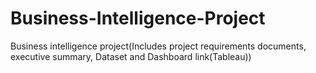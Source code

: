 # Business-Intelligence-Project
Business intelligence project(Includes project requirements documents, executive summary, Dataset and Dashboard link(Tableau))
